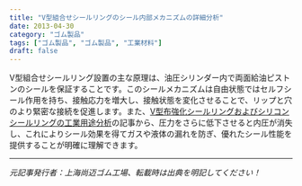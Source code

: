 ```yaml
---
title: "V型組合せシールリングのシール内部メカニズムの詳細分析"
date: 2013-04-30
category: "ゴム製品"
tags: ["ゴム製品", "ゴム製品", "工業材料"]
draft: false
---
```


V型組合せシールリング設置の主な原理は、油圧シリンダー内で両面給油ピストンのシールを保証することです。このシールメカニズムは自由状態ではセルフシール作用を持ち、接触応力を増大し、接触状態を変化させることで、リップと穴のより緊密な接続を促進します。また、[V型布強化シールリングおよびシリコンシールリングの工業用途分析](http://www.smpolymer.com/xiangjiaozhipin/170/)の記事から、圧力をさらに低下させると内圧が消失し、これによりシール効果を得てガスや液体の漏れを防ぎ、優れたシール性能を提供することが明確に理解できます。

---

*元記事発行者：上海尚迈ゴム工場、転載時は出典を明記してください！*